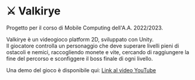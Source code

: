 # ⚔️ Valkirye
Progetto per il corso di Mobile Computing  dell'A.A. 2022/2023.  

Valkirye è un videogioco platform 2D, sviluppato con Unity.  
Il giocatore controlla un personaggio che deve superare livelli pieni di ostacoli e nemici, raccogliendo monete e vite, cercando di raggiungere la fine del percorso e sconfiggere il boss finale di ogni livello.

Una demo del gioco è disponibile qui: [Link al video YouTube](https://youtu.be/DEueb4vYmxo?si=Q24-PlSx6VaPTP6W)  
